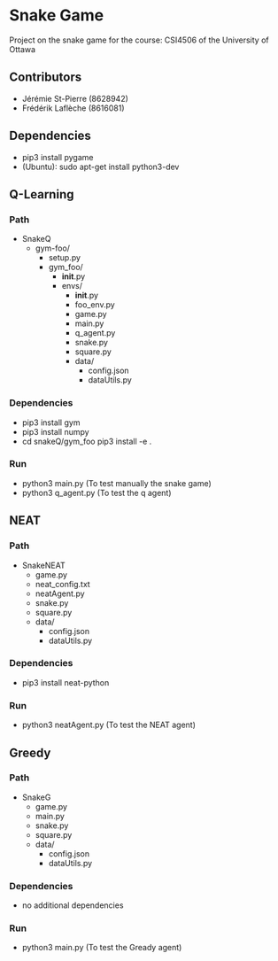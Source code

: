 # Snake Game
Project on the snake game for the course: CSI4506 of the University of Ottawa

## Contributors
* Jérémie St-Pierre (8628942)
* Frédérik Laflèche (8616081)

## Dependencies
* pip3 install pygame
* (Ubuntu): sudo apt-get install python3-dev

## Q-Learning

### Path
* SnakeQ
  * gym-foo/
    * setup.py
    * gym_foo/
      * __init__.py
      * envs/
        * __init__.py
        * foo_env.py
        * game.py
        * main.py
        * q_agent.py
        * snake.py
        * square.py
        * data/
          * config.json
          * dataUtils.py

### Dependencies
* pip3 install gym
* pip3 install numpy
* cd snakeQ/gym_foo pip3 install -e .

### Run
* python3 main.py (To test manually the snake game)
* python3 q_agent.py (To test the q agent)

## NEAT

### Path
* SnakeNEAT
  * game.py
  * neat_config.txt
  * neatAgent.py
  * snake.py
  * square.py
  * data/
    * config.json
    * dataUtils.py

### Dependencies
* pip3 install neat-python

### Run
* python3 neatAgent.py (To test the NEAT agent)

## Greedy

### Path
* SnakeG
  * game.py
  * main.py
  * snake.py
  * square.py
  * data/
    * config.json
    * dataUtils.py

### Dependencies
* no additional dependencies

### Run
* python3 main.py (To test the Gready agent)

